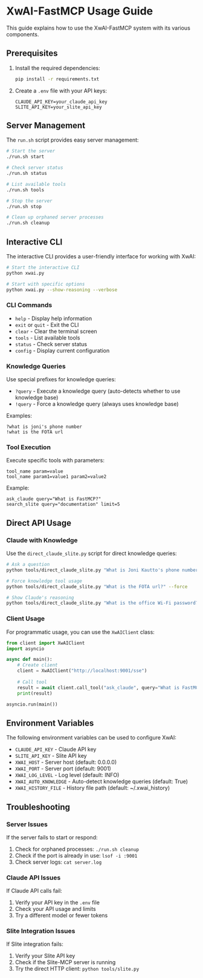 # XwAI-FastMCP Usage Guide

This guide explains how to use the XwAI-FastMCP system with its various components.

## Prerequisites

1. Install the required dependencies:
   ```bash
   pip install -r requirements.txt
   ```

2. Create a `.env` file with your API keys:
   ```
   CLAUDE_API_KEY=your_claude_api_key
   SLITE_API_KEY=your_slite_api_key
   ```

## Server Management

The `run.sh` script provides easy server management:

```bash
# Start the server
./run.sh start

# Check server status
./run.sh status

# List available tools
./run.sh tools

# Stop the server
./run.sh stop

# Clean up orphaned server processes
./run.sh cleanup
```

## Interactive CLI

The interactive CLI provides a user-friendly interface for working with XwAI:

```bash
# Start the interactive CLI
python xwai.py

# Start with specific options
python xwai.py --show-reasoning --verbose
```

### CLI Commands

- `help` - Display help information
- `exit` or `quit` - Exit the CLI
- `clear` - Clear the terminal screen
- `tools` - List available tools
- `status` - Check server status
- `config` - Display current configuration

### Knowledge Queries

Use special prefixes for knowledge queries:

- `?query` - Execute a knowledge query (auto-detects whether to use knowledge base)
- `!query` - Force a knowledge query (always uses knowledge base)

Examples:
```
?what is joni's phone number
!what is the FOTA url
```

### Tool Execution

Execute specific tools with parameters:

```
tool_name param=value
tool_name param1=value1 param2=value2
```

Example:
```
ask_claude query="What is FastMCP?"
search_slite query="documentation" limit=5
```

## Direct API Usage

### Claude with Knowledge

Use the `direct_claude_slite.py` script for direct knowledge queries:

```bash
# Ask a question
python tools/direct_claude_slite.py "What is Joni Kautto's phone number?"

# Force knowledge tool usage
python tools/direct_claude_slite.py "What is the FOTA url?" --force

# Show Claude's reasoning
python tools/direct_claude_slite.py "What is the office Wi-Fi password?" --show-reasoning
```

### Client Usage

For programmatic usage, you can use the `XwAIClient` class:

```python
from client import XwAIClient
import asyncio

async def main():
    # Create client
    client = XwAIClient("http://localhost:9001/sse")
    
    # Call tool
    result = await client.call_tool("ask_claude", query="What is FastMCP?")
    print(result)

asyncio.run(main())
```

## Environment Variables

The following environment variables can be used to configure XwAI:

- `CLAUDE_API_KEY` - Claude API key
- `SLITE_API_KEY` - Slite API key
- `XWAI_HOST` - Server host (default: 0.0.0.0)
- `XWAI_PORT` - Server port (default: 9001)
- `XWAI_LOG_LEVEL` - Log level (default: INFO)
- `XWAI_AUTO_KNOWLEDGE` - Auto-detect knowledge queries (default: True)
- `XWAI_HISTORY_FILE` - History file path (default: ~/.xwai_history)

## Troubleshooting

### Server Issues

If the server fails to start or respond:

1. Check for orphaned processes: `./run.sh cleanup`
2. Check if the port is already in use: `lsof -i :9001`
3. Check server logs: `cat server.log`

### Claude API Issues

If Claude API calls fail:

1. Verify your API key in the `.env` file
2. Check your API usage and limits
3. Try a different model or fewer tokens

### Slite Integration Issues

If Slite integration fails:

1. Verify your Slite API key
2. Check if the Slite-MCP server is running
3. Try the direct HTTP client: `python tools/slite.py`